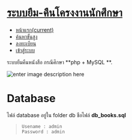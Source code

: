 # [ระบบยืม-คืนโครงงานนักศึกษา ](http://localhost/Books/)

-   [หน้าแรก(current)](http://localhost/Books/index.php)
-   [ค้นหาขั้นสูง](http://localhost/Books/lend.php)
-   [ลงทะเบียน](http://localhost/Books/register.php)
-   [เข้าสู่ระบบ](http://localhost/Books/admin-page.php)

ระบบยืมคืนหนังสือ กรณีศึกษา **php + MySQL **.  

![enter image description here](https://lh3.googleusercontent.com/DH9bblsbug9tvOIQ2g1L-EjcPrGFpusNxWCwDp5kkTpLLdd0aGZdU3-vxFkl4N2ibG8oOrNI-8G3)

# Database

ไฟล์ database อยู่ใน folder db ชือไฟล์ **db_books.sql**

> `Usename : admin`  
> `Password : admin`
